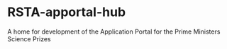 # RSTA-apportal-hub
A home for development of the Application Portal for the Prime Ministers Science Prizes

